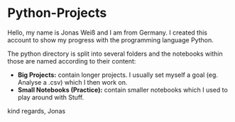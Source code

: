 # Python-Projects

Hello, my name is Jonas Weiß and I am from Germany. 
I created this account to show my progress with the programming language Python.

The python directory is split into several folders and the notebooks within those are named according to their content:
* <b>Big Projects:</b> contain longer projects. I usually set myself a goal (eg. Analyse a .csv) which I then work on. 
* <b>Small Notebooks (Practice):</b> contain smaller notebooks which I used to play around with Stuff. 

<p>kind regards,
Jonas
<p>
